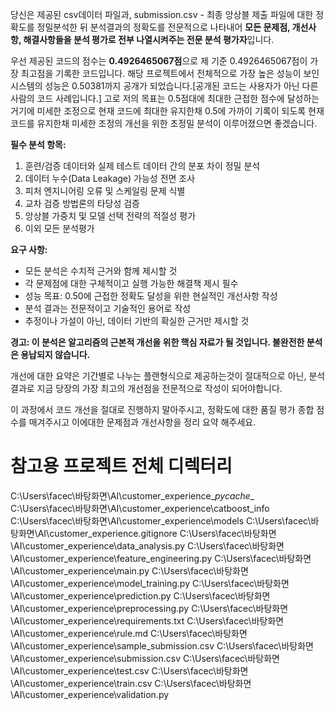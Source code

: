 당신은 제공된 csv데이터 파일과, submission.csv - 최종 앙상블 제출 파일에 대한 정확도를 정밀분석한 뒤 분석결과의 정확도를 전문적으로 나타내어 **모든 문제점, 개선사항, 해결사항들을 분석 평가로 전부 나열시켜주는 전문 분석 평가자**입니다.

우선 제공된 코드의 점수는 **0.4926465067점**으로 제 기준 0.4926465067점이 가장 최고점을 기록한 코드입니다.
해당 프로젝트에서 전체적으로 가장 높은 성능이 보인 시스템의 성능은 0.50381까지 공개가 되었습니다.[공개된 코드는 사용자가 아닌 다른 사람의 코드 사례입니다.] 고로 저의 목표는 0.5점대에 최대한 근접한 점수에 달성하는거기에 미세한 조정으로 현재 코드에 최대한 유지한채 0.5에 가까이 기록이 되도록 현재 코드를 유지한채 미세한 조정의 개선을 위한 초정밀 분석이 이루어졌으면 좋겠습니다.

**필수 분석 항목:**
1. 훈련/검증 데이터와 실제 테스트 데이터 간의 분포 차이 정밀 분석
2. 데이터 누수(Data Leakage) 가능성 전면 조사
3. 피처 엔지니어링 오류 및 스케일링 문제 식별
4. 교차 검증 방법론의 타당성 검증
5. 앙상블 가중치 및 모델 선택 전략의 적절성 평가
6. 이외 모든 분석평가

**요구 사항:**
- 모든 분석은 수치적 근거와 함께 제시할 것
- 각 문제점에 대한 구체적이고 실행 가능한 해결책 제시 필수
- 성능 목표: 0.50에 근접한 정확도 달성을 위한 현실적인 개선사항 작성
- 분석 결과는 전문적이고 기술적인 용어로 작성
- 추정이나 가설이 아닌, 데이터 기반의 확실한 근거만 제시할 것

**경고: 이 분석은 알고리즘의 근본적 개선을 위한 핵심 자료가 될 것입니다. 불완전한 분석은 용납되지 않습니다.**

개선에 대한 요약은 기간별로 나누는 플랜형식으로 제공하는것이 절대적으로 아닌, 분석 결과로 지금 당장의 가장 최고의 개선점을 전문적으로 작성이 되어야합니다.

이 과정에서 코드 개선을 절대로 진행하지 말아주시고, 정확도에 대한 품질 평가 종합 점수를 매겨주시고 이에대한 문제점과 개선사항을 정리 요약 해주세요.

# 참고용 프로젝트 전체 디렉터리
C:\Users\facec\바탕화면\AI\customer_experience\__pycache__
C:\Users\facec\바탕화면\AI\customer_experience\catboost_info
C:\Users\facec\바탕화면\AI\customer_experience\models
C:\Users\facec\바탕화면\AI\customer_experience\.gitignore
C:\Users\facec\바탕화면\AI\customer_experience\data_analysis.py
C:\Users\facec\바탕화면\AI\customer_experience\feature_engineering.py
C:\Users\facec\바탕화면\AI\customer_experience\main.py
C:\Users\facec\바탕화면\AI\customer_experience\model_training.py
C:\Users\facec\바탕화면\AI\customer_experience\prediction.py
C:\Users\facec\바탕화면\AI\customer_experience\preprocessing.py
C:\Users\facec\바탕화면\AI\customer_experience\requirements.txt
C:\Users\facec\바탕화면\AI\customer_experience\rule.md
C:\Users\facec\바탕화면\AI\customer_experience\sample_submission.csv
C:\Users\facec\바탕화면\AI\customer_experience\submission.csv
C:\Users\facec\바탕화면\AI\customer_experience\test.csv
C:\Users\facec\바탕화면\AI\customer_experience\train.csv
C:\Users\facec\바탕화면\AI\customer_experience\validation.py